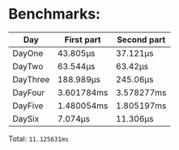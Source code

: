 # Benchmarks:
| Day | First part | Second part |
| --- | --- | --- |
| DayOne | 43.805µs | 37.121µs |
| DayTwo | 63.544µs | 63.42µs |
| DayThree | 188.989µs | 245.06µs |
| DayFour | 3.601784ms | 3.578277ms |
| DayFive | 1.480054ms | 1.805197ms |
| DaySix | 7.074µs | 11.306µs |


Total: `11.125631ms`
